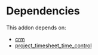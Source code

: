 # Dependencies

This addon depends on:

- [crm](../../odoo-bringout-oca-ocb-crm)
- [project_timesheet_time_control](../../odoo-bringout-oca-project-project_timesheet_time_control)
